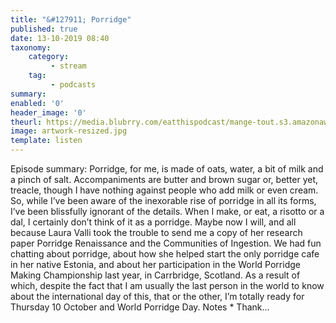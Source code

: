 ```yaml
---
title: "&#127911; Porridge"
published: true
date: 13-10-2019 08:40
taxonomy:
    category:
         - stream
    tag:
         - podcasts
summary:
enabled: '0'
header_image: '0'
theurl: https://media.blubrry.com/eatthispodcast/mange-tout.s3.amazonaws.com/2019/porridge.mp3
image: artwork-resized.jpg
template: listen
---
```

 
Episode summary: Porridge, for me, is made of oats, water, a bit of milk and a pinch of salt. Accompaniments are butter and brown sugar or, better yet, treacle, though I have nothing against people who add milk or even cream. So, while I’ve been aware of the inexorable rise of porridge in all its forms, I’ve been blissfully ignorant of the details. When I make, or eat, a risotto or a dal, I certainly don’t think of it as a porridge. Maybe now I will, and all because Laura Valli took the trouble to send me a copy of her research paper Porridge Renaissance and the Communities of Ingestion. We had fun chatting about porridge, about how she helped start the only porridge cafe in her native Estonia, and about her participation in the World Porridge Making Championship last year, in Carrbridge, Scotland. As a result of which, despite the fact that I am usually the last person in the world to know about the international day of this, that or the other, I’m totally ready for Thursday 10 October and World Porridge Day. Notes * Thank…
